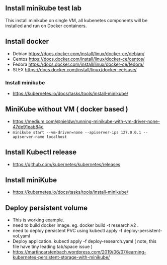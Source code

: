 ## Install minikube test lab

This install minikube on single VM, all kubenetes components will be installed and run on Docker containers.

## Install docker
* Debian https://docs.docker.com/install/linux/docker-ce/debian/
* Centos https://docs.docker.com/install/linux/docker-ce/centos/
* Fedora https://docs.docker.com/install/linux/docker-ce/fedora/
* SLEX https://docs.docker.com/install/linux/docker-ee/suse/

### Install minikube
* https://kubernetes.io/docs/tasks/tools/install-minikube/

## MiniKube without VM ( docker based )
* https://medium.com/@nieldw/running-minikube-with-vm-driver-none-47de91eab84c
* ```minikube start --vm-driver=none --apiserver-ips 127.0.0.1 --apiserver-name localhost```

## Install Kubectl release
* https://github.com/kubernetes/kubernetes/releases

## Install miniKube 
* https://kubernetes.io/docs/tasks/tools/install-minikube/

## Deploy persistent volume
* This is working example.
* need to build docker image. eg. docker build -t research:v2 .
* need to deploy persistent PVC using kubectl apply -f deploy-persistent-vol.yaml
* Deploy application. kubectl apply -f deploy-research.yaml ( note, this file have tiny leading tab/space issue ) 
* https://martincarstenbach.wordpress.com/2019/06/07/learning-kubernetes-persistent-storage-with-minikube/ 

